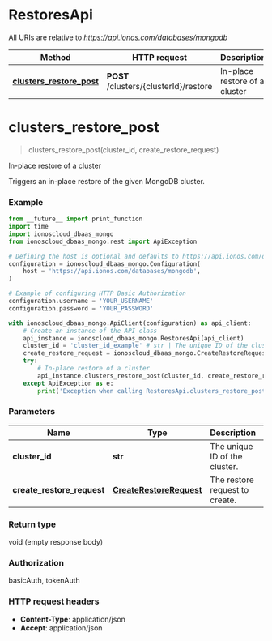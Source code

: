 # RestoresApi

All URIs are relative to *https://api.ionos.com/databases/mongodb*

| Method | HTTP request | Description |
| ------------- | ------------- | ------------- |
| [**clusters_restore_post**](RestoresApi.md#clusters_restore_post) | **POST** /clusters/{clusterId}/restore | In-place restore of a cluster |


# **clusters_restore_post**
> clusters_restore_post(cluster_id, create_restore_request)

In-place restore of a cluster

Triggers an in-place restore of the given MongoDB cluster.

### Example

```python
from __future__ import print_function
import time
import ionoscloud_dbaas_mongo
from ionoscloud_dbaas_mongo.rest import ApiException

# Defining the host is optional and defaults to https://api.ionos.com/databases/mongodb
configuration = ionoscloud_dbaas_mongo.Configuration(
    host = 'https://api.ionos.com/databases/mongodb',
)

# Example of configuring HTTP Basic Authorization
configuration.username = 'YOUR_USERNAME'
configuration.password = 'YOUR_PASSWORD'

with ionoscloud_dbaas_mongo.ApiClient(configuration) as api_client:
    # Create an instance of the API class
    api_instance = ionoscloud_dbaas_mongo.RestoresApi(api_client)
    cluster_id = 'cluster_id_example' # str | The unique ID of the cluster.
    create_restore_request = ionoscloud_dbaas_mongo.CreateRestoreRequest() # CreateRestoreRequest | The restore request to create.
    try:
        # In-place restore of a cluster
        api_instance.clusters_restore_post(cluster_id, create_restore_request)
    except ApiException as e:
        print('Exception when calling RestoresApi.clusters_restore_post: %s\n' % e)
```

### Parameters

| Name | Type | Description  | Notes |
| ------------- | ------------- | ------------- | ------------- |
| **cluster_id** | **str**| The unique ID of the cluster. |  |
| **create_restore_request** | [**CreateRestoreRequest**](../models/CreateRestoreRequest.md)| The restore request to create. |  |

### Return type

void (empty response body)

### Authorization

basicAuth, tokenAuth

### HTTP request headers

 - **Content-Type**: application/json
 - **Accept**: application/json

